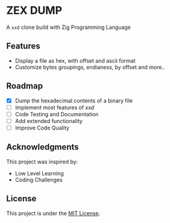 # ZEX DUMP

A `xxd` clone build with Zig Programming Language

## Features

- Display a file as hex, with offset and ascii format
- Customize bytes groupings, endianess, by offset and more..

## Roadmap

- [x] Dump the hexadecimal contents of a binary file
- [ ] Implement most features of *xxd*
- [ ] Code Testing and Documentation
- [ ] Add extended functionality
- [ ] Improve Code Quality

## Acknowledgments

This project was inspired by:

- Low Level Learning
- Coding Challenges

## License

This project is under the [MIT License](./LICENSE).
